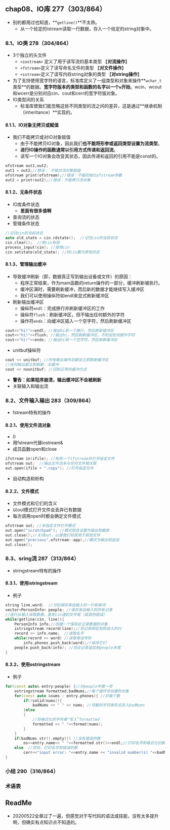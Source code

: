 ## chap08、IO库 277（303/864）

+ 别的都用过也知道，**`getline()`**不太熟。
  + 从一个给定的istream读取一行数据，存入一个给定的string对象中。

### 8.1、IO类  278（304/864）

+ 3个独立的头文件
  + `<iostream>` 定义了用于读写流的基本类型  【**对流操作**】
  + `<fstream>`定义了读写命名文件的类型 【**对文件操作**】
  + `<sstream>`定义了读写内存string对象的类型 【**对string操作**】
+ 为了支持使用宽字符的语言，标准库定义了一组类型和对象来操作**`wchar_t`类型**的数据。**宽字符版本的类型和函数的名字以一个`w`开始**。wcin、wcout和wcerr是分别对应cin、cout和cerr的宽字符版对象。
+ IO类型间的关系
  + 标准库使我们能忽略这些不同类型的流之间的差异，这是通过**继承机制（inheritance）**实现的。

#### 8.1.1、IO对象无拷贝或赋值

+ 我们不能拷贝或对IO对象赋值
  + 由于不能拷贝IO对象，因此我们**也不能将形参或返回类型设置为流类型**。
  + **进行IO操作的函数通常以引用方式传递和返回流**。
  + 读写一个IO对象会改变其状态，因此传递和返回的引用不能是const的。

```cpp
ofstream out1,out2;
out1 = out2;//错误： 不能对流对象赋值
ofstream print(ofstream);//错误：不能初始化ofstream参数
out2 = print(out2);//错误：不能拷贝流对象
```

#### 8.1.2、无条件状态

+ IO库条件状态
  + **里面有很多值啊**
+ 查询流的状态
+ 管理条件状态

```cpp
//记住cin的当前状态
auto old_state = cin.rdstate();  //记住cin的当前状态
cin.clear();  //使cin有效
process_input(cin); //使用cin
cin.setstate(old_state); //将cin置为原有状态
```

#### 8.1.3、管理输出缓冲

+ 导致缓冲刷新（即，数据真正写到输出设备或文件）的原因：
  + 程序正常结束，作为main函数的return操作的一部分，缓冲刷新被执行。
  + 缓冲区满时，需要刷新缓冲，而后新的数据才能继续写入缓冲区
  + 我们可以使用操纵符如endl来显式刷新缓冲区
+ 刷新输出缓冲区
  + 操纵符`endl`：完成换行并刷新缓冲区的工作
  + 操纵符`flush`：刷新缓冲区，但不输出任何额外的字符
  + 操作符`ends`：向缓冲区插入一个空字符，然后刷新缓冲区

```cpp
cout<<"hi!"<<endl; //输出hi和一个换行，然后刷新缓冲区
cout<<"hi!"<<flush; //输出hi，然后刷新缓冲区，不附加任何额外字符
cout<<"hi!"<<ends; //输出hi和一个空字符，然后刷新缓冲区
```

+ unitbuf操纵符

```cpp
cout << unitbuf; //所有输出操作后都会立即刷新缓冲区
//任何输出都立即刷新，无缓冲
cout << nounitbuf; //回到正常的缓冲方式
```

+ **警告：如果程序崩溃，输出缓冲区不会被刷新**
+ 关联输入和输出流

### 8.2、文件输入输出  283（309/864）

+ fstream特有的操作

#### 8.2.1、使用文件流对象

+ 0
+ 用fstream代替iostream&
+ 成员函数open和close

```cpp
ifstream in(ifile); //构筑一个ifstream并打开给定文件
ofstream out;  //输出文件流未与任何文件相关联
out.open(ifile + ".copy"); //打开指定文件
```

+ 自动构造和析构

#### 8.2.2、文件模式

+ 文件模式和它们的含义
+ 以out模式打开文件会丢弃已有数据
+ 每次调用open时都会确定文件模式

```cpp
ofstream out; //未指定文件打开模式
out.open("scratchpad"); //模式隐含设置为输出和截断
out.close();//关闭out，以便我们将其用于其他文件
out.open("precious",ofstream::app);//模式为输出和追加
out.close();
```

### 8.3、sring流  287（313/864）

+ stringstream特有的操作

#### 8.3.1、使用istringstream

+ 例子

```cpp
string line,word;  //分别保存来自输入的一行和单词
vector<PersonInfo> people; //保存来自输入的所有记录
//逐行从输入读取数据，直至cin遇到文件尾（或其他错误）
while(getline(cin, line)){
    PersonInfo info;//创建一个保存此记录数据的对象
    istringstream record(line);//将记录绑定到刚读入的行
    record >> info.name;  //读取名字
    while(record >> word) //读取电话号码
        info.phones.push_back(word);//保持它们
    people.push_back(info); //将此记录追加到people末尾
}
```

#### 8.3.2、使用ostringstream

+ 例子

```cpp
for(const auto& entry:people) {//对people中第一项
    ostringstream formatted,badNums;//每个循环步创建的对象
    for(const auto &nums : entry.phones){ //对每个数
        if(!valid(nums)){
            badNums << " " << nums; //将数的字符串形式存入badNums
        }else
        {
            //将格式化的字符串“写入”formatted
            formatted << " "<<format(nums);
        }
    }
    if(badNums.str().empty()) //没有错误的数
        os<<entry.name<< " "<<formatted.str()<<endl;//打印名字和格式化的数
    else  //否则，打印名字和错误的数
        cerr<<"input error: "<<entry.name << "invalid number(s) "<<badNums.str()<<endl;
}
```

### 小结  290（316/864）

### 术语表

## ReadMe

+ 20200522全章过了一遍，但感觉对于写代码的语法或技能，没有太多提升啊，但确实有点知识点不知道的。